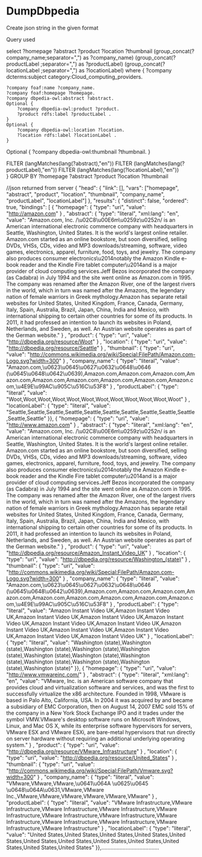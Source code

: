 # DumpDbpedia
Create json string in the given format


Query used

select  ?homepage ?abstract ?product ?location ?thumbnail   (group_concat(?company_name;separator=",") as ?company_name) (group_concat(?productLabel ;separator=",") as ?productLabel)  (group_concat(?locationLabel ;separator=",") as ?locationLabel)
where {
    ?company dcterms:subject category:Cloud_computing_providers.
    
    ?company foaf:name ?company_name.
    ?company foaf:homepage ?homepage.
    ?company dbpedia-owl:abstract ?abstract.
    Optional {
        ?company dbpedia-owl:product ?product.
        ?product rdfs:label ?productLabel .
    }
    Optional {
        ?company dbpedia-owl:location ?location.
        ?location rdfs:label ?locationLabel .
    }
Optional {
        ?company dbpedia-owl:thumbnail ?thumbnail.
          }

FILTER (langMatches(lang(?abstract),"en"))
    FILTER (langMatches(lang(?productLabel),"en"))
    FILTER (langMatches(lang(?locationLabel),"en"))  
}
GROUP BY  ?homepage ?abstract ?product ?location ?thumbnail 





//json returned from server
{ "head": { "link": [], "vars": ["homepage", "abstract", "product", "location", "thumbnail", "company_name", "productLabel", "locationLabel"] },
  "results": { "distinct": false, "ordered": true, "bindings": [
    { "homepage": { "type": "uri", "value": "http://amazon.com" }	, "abstract": { "type": "literal", "xml:lang": "en", "value": "Amazon.com, Inc. /\u02C8\u00E6m\u0259z\u0252n/ is an American international electronic commerce company with headquarters in Seattle, Washington, United States. It is the world's largest online retailer. Amazon.com started as an online bookstore, but soon diversified, selling DVDs, VHSs, CDs, video and MP3 downloads/streaming, software, video games, electronics, apparel, furniture, food, toys, and jewelry. The company also produces consumer electronics\u2014notably the Amazon Kindle e-book reader and the Kindle Fire tablet computer\u2014and is a major provider of cloud computing services.Jeff Bezos incorporated the company (as Cadabra) in July 1994 and the site went online as Amazon.com in 1995. The company was renamed after the Amazon River, one of the largest rivers in the world, which in turn was named after the Amazons, the legendary nation of female warriors in Greek mythology.Amazon has separate retail websites for United States, United Kingdom, France, Canada, Germany, Italy, Spain, Australia, Brazil, Japan, China, India and Mexico, with international shipping to certain other countries for some of its products. In 2011, it had professed an intention to launch its websites in Poland, Netherlands, and Sweden, as well. An Austrian website operates as part of the German website." }	, "product": { "type": "uri", "value": "http://dbpedia.org/resource/Woot" }	, "location": { "type": "uri", "value": "http://dbpedia.org/resource/Seattle" }	, "thumbnail": { "type": "uri", "value": "http://commons.wikimedia.org/wiki/Special:FilePath/Amazon.com-Logo.svg?width=300" }	, "company_name": { "type": "literal", "value": "Amazon.com,\u0623\u0645\u0627\u0632\u0648\u0646 (\u0645\u0648\u0642\u0639),Amazon.com,Amazon.com,Amazon.com,Amazon.com,Amazon.com,Amazon.com,Amazon.com,Amazon.com,Amazon.com,\u4E9E\u99AC\u905C\u516C\u53F8" }	, "productLabel": { "type": "literal", "value": "Woot,Woot,Woot,Woot,Woot,Woot,Woot,Woot,Woot,Woot,Woot,Woot" }	, "locationLabel": { "type": "literal", "value": "Seattle,Seattle,Seattle,Seattle,Seattle,Seattle,Seattle,Seattle,Seattle,Seattle,Seattle,Seattle" }},
    { "homepage": { "type": "uri", "value": "http://www.amazon.com" }	, "abstract": { "type": "literal", "xml:lang": "en", "value": "Amazon.com, Inc. /\u02C8\u00E6m\u0259z\u0252n/ is an American international electronic commerce company with headquarters in Seattle, Washington, United States. It is the world's largest online retailer. Amazon.com started as an online bookstore, but soon diversified, selling DVDs, VHSs, CDs, video and MP3 downloads/streaming, software, video games, electronics, apparel, furniture, food, toys, and jewelry. The company also produces consumer electronics\u2014notably the Amazon Kindle e-book reader and the Kindle Fire tablet computer\u2014and is a major provider of cloud computing services.Jeff Bezos incorporated the company (as Cadabra) in July 1994 and the site went online as Amazon.com in 1995. The company was renamed after the Amazon River, one of the largest rivers in the world, which in turn was named after the Amazons, the legendary nation of female warriors in Greek mythology.Amazon has separate retail websites for United States, United Kingdom, France, Canada, Germany, Italy, Spain, Australia, Brazil, Japan, China, India and Mexico, with international shipping to certain other countries for some of its products. In 2011, it had professed an intention to launch its websites in Poland, Netherlands, and Sweden, as well. An Austrian website operates as part of the German website." }	, "product": { "type": "uri", "value": "http://dbpedia.org/resource/Amazon_Instant_Video_UK" }	, "location": { "type": "uri", "value": "http://dbpedia.org/resource/Washington_(state)" }	, "thumbnail": { "type": "uri", "value": "http://commons.wikimedia.org/wiki/Special:FilePath/Amazon.com-Logo.svg?width=300" }	, "company_name": { "type": "literal", "value": "Amazon.com,\u0623\u0645\u0627\u0632\u0648\u0646 (\u0645\u0648\u0642\u0639),Amazon.com,Amazon.com,Amazon.com,Amazon.com,Amazon.com,Amazon.com,Amazon.com,Amazon.com,Amazon.com,\u4E9E\u99AC\u905C\u516C\u53F8" }	, "productLabel": { "type": "literal", "value": "Amazon Instant Video UK,Amazon Instant Video UK,Amazon Instant Video UK,Amazon Instant Video UK,Amazon Instant Video UK,Amazon Instant Video UK,Amazon Instant Video UK,Amazon Instant Video UK,Amazon Instant Video UK,Amazon Instant Video UK,Amazon Instant Video UK,Amazon Instant Video UK" }	, "locationLabel": { "type": "literal", "value": "Washington (state),Washington (state),Washington (state),Washington (state),Washington (state),Washington (state),Washington (state),Washington (state),Washington (state),Washington (state),Washington (state),Washington (state)" }},
    { "homepage": { "type": "uri", "value": "http://www.vmwareinc.com/" }	, "abstract": { "type": "literal", "xml:lang": "en", "value": "VMware, Inc. is an American software company that provides cloud and virtualization software and services, and was the first to successfully virtualize the x86 architecture. Founded in 1998, VMware is based in Palo Alto, California, USA. In 2004 it was acquired by and became a subsidiary of EMC Corporation, then on August 14, 2007 EMC sold 15% of the company in a New York Stock Exchange IPO and it trades under the symbol VMW.VMware's desktop software runs on Microsoft Windows, Linux, and Mac OS X, while its enterprise software hypervisors for servers, VMware ESX and VMware ESXi, are bare-metal hypervisors that run directly on server hardware without requiring an additional underlying operating system." }	, "product": { "type": "uri", "value": "http://dbpedia.org/resource/VMware_Infrastructure" }	, "location": { "type": "uri", "value": "http://dbpedia.org/resource/United_States" }	, "thumbnail": { "type": "uri", "value": "http://commons.wikimedia.org/wiki/Special:FilePath/Vmware.svg?width=300" }	, "company_name": { "type": "literal", "value": "VMware,VMware,VMware,\u0641\u064A \u0625\u0645 \u0648\u064A\u0631,VMware,VMware Inc.,VMware,VMware,VMware,VMware,VMware,VMware" }	, "productLabel": { "type": "literal", "value": "VMware Infrastructure,VMware Infrastructure,VMware Infrastructure,VMware Infrastructure,VMware Infrastructure,VMware Infrastructure,VMware Infrastructure,VMware Infrastructure,VMware Infrastructure,VMware Infrastructure,VMware Infrastructure,VMware Infrastructure" }	, "locationLabel": { "type": "literal", "value": "United States,United States,United States,United States,United States,United States,United States,United States,United States,United States,United States,United States" }},......................................
